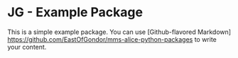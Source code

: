 # JG - Example Package

This is a simple example package. You can use
[Github-flavored Markdown] https://github.com/EastOfGondor/mms-alice-python-packages
to write your content.
